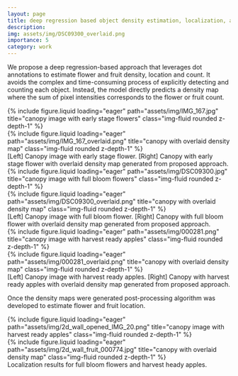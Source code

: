 ```yaml
---
layout: page
title: deep regression based object density estimation, localization, and counting
description:
img: assets/img/DSC09300_overlaid.png
importance: 5
category: work
---
```

We propose a deep regression-based approach that leverages dot annotations to estimate flower and fruit density, location and count. It avoids the complex and time-consuming process of explicitly detecting and counting each object. Instead, the model directly predicts a density map where the sum of pixel intensities corresponds to the flower or fruit count.

<div class="row">
    <div class="col-sm mt-3 mt-md-0">
        {% include figure.liquid loading="eager" path="assets/img/IMG_167.jpg" title="canopy image with early stage flowers" class="img-fluid rounded z-depth-1" %}
    </div>
    <div class="col-sm mt-3 mt-md-0">
        {% include figure.liquid loading="eager" path="assets/img/IMG_167_overlaid.png" title="canopy with overlaid density map" class="img-fluid rounded z-depth-1" %}
    </div>
</div>
<div class="caption">
    [Left] Canopy image with early stage flower. [Right] Canopy with early stage flower with overlaid density map generated from proposed approach.
</div>

<div class="row">
    <div class="col-sm mt-3 mt-md-0">
        {% include figure.liquid loading="eager" path="assets/img/DSC09300.jpg" title="canopy image with full bloom flowers" class="img-fluid rounded z-depth-1" %}
    </div>
    <div class="col-sm mt-3 mt-md-0">
        {% include figure.liquid loading="eager" path="assets/img/DSC09300_overlaid.png" title="canopy with overlaid density map" class="img-fluid rounded z-depth-1" %}
    </div>
</div>
<div class="caption">
    [Left] Canopy image with full bloom flower. [Right] Canopy with full bloom flower with overlaid density map generated from proposed approach.
</div>

<div class="row">
    <div class="col-sm mt-3 mt-md-0">
        {% include figure.liquid loading="eager" path="assets/img/000281.png" title="canopy image with harvest ready apples" class="img-fluid rounded z-depth-1" %}
    </div>
    <div class="col-sm mt-3 mt-md-0">
        {% include figure.liquid loading="eager" path="assets/img/000281_overlaid.png" title="canopy with overlaid density map" class="img-fluid rounded z-depth-1" %}
    </div>
</div>
<div class="caption">
    [Left] Canopy image with harvest ready apples. [Right] Canopy with harvest ready apples with overlaid density map generated from proposed approach.
</div>

Once the density maps were generated post-processing algorithm was developed to estimate flower and fruit location.

<div class="row">
    <div class="col-sm mt-3 mt-md-0">
        {% include figure.liquid loading="eager" path="assets/img/2d_wall_opened_IMG_20.png" title="canopy image with harvest ready apples" class="img-fluid rounded z-depth-1" %}
    </div>
    <div class="col-sm mt-3 mt-md-0">
        {% include figure.liquid loading="eager" path="assets/img/2d_wall_fruit_000774.jpg" title="canopy with overlaid density map" class="img-fluid rounded z-depth-1" %}
    </div>
</div>
<div class="caption">
    Localization results for full bloom flowers and harvest heady apples.
</div>